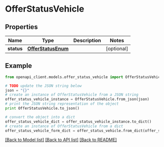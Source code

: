 # OfferStatusVehicle


## Properties
Name | Type | Description | Notes
------------ | ------------- | ------------- | -------------
**status** | [**OfferStatusEnum**](OfferStatusEnum.md) |  | [optional] 

## Example

```python
from openapi_client.models.offer_status_vehicle import OfferStatusVehicle

# TODO update the JSON string below
json = "{}"
# create an instance of OfferStatusVehicle from a JSON string
offer_status_vehicle_instance = OfferStatusVehicle.from_json(json)
# print the JSON string representation of the object
print OfferStatusVehicle.to_json()

# convert the object into a dict
offer_status_vehicle_dict = offer_status_vehicle_instance.to_dict()
# create an instance of OfferStatusVehicle from a dict
offer_status_vehicle_form_dict = offer_status_vehicle.from_dict(offer_status_vehicle_dict)
```
[[Back to Model list]](../README.md#documentation-for-models) [[Back to API list]](../README.md#documentation-for-api-endpoints) [[Back to README]](../README.md)


